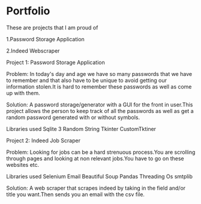 # Portfolio
These are projects that I am proud of 

1.Password Storage Application 

2.Indeed Webscraper




Project 1: Password Storage Application 


Problem: In today's day and age we have so many passwords that we have to remember and that also have to be unique to avoid getting our information stolen.It is hard to remember these passwords as well as come up with them.

Solution: A password storage/generator with a GUI for the front in user.This project allows the person to keep track of all the passwords as well as get a random password generated with or without symbols.

Libraries used
Sqlite 3
Random 
String 
Tkinter 
CustomTktiner


Project 2: Indeed Job Scraper

Problem: Looking for jobs can be a hard strenuous process.You are scrolling through pages and looking at non relevant jobs.You have to go on these websites etc.

Libraries used
Selenium 
Email 
Beautiful Soup 
Pandas 
Threading 
Os 
smtplib


Solution: A web scraper that scrapes indeed by taking in the field and/or title you want.Then sends you an email with the csv file.

